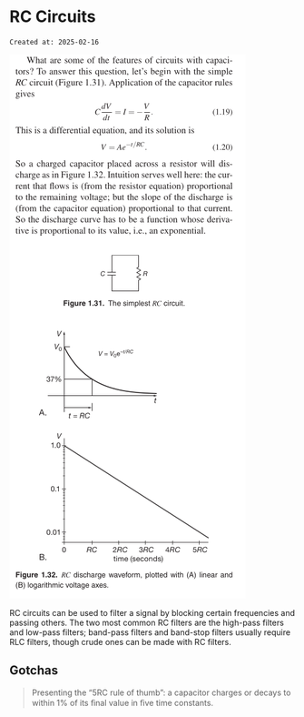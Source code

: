 # RC Circuits

```
Created at: 2025-02-16
```

![img_rc_circuit.png](img_rc_circuit.png)

RC circuits can be used to filter a signal by blocking certain frequencies and
passing others. The two most common RC filters are the high-pass filters and
low-pass filters; band-pass filters and band-stop filters usually require RLC
filters, though crude ones can be made with RC filters.

## Gotchas

> Presenting the “5RC rule of thumb”: a capacitor charges or decays to within
> 1% of its ﬁnal value in ﬁve time constants.
